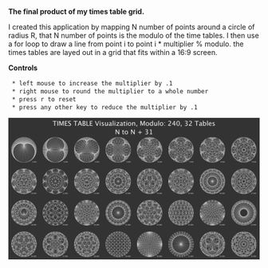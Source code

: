 **The final product of my times table grid.**

I created this application by mapping N number of points around a circle of radius R, that N number of points is the modulo of the time tables.
I then use a for loop to draw a line from point i to point i * multiplier % modulo. 
the times tables are layed out in a grid that fits within a 16:9 screen.

**Controls**
````
 * left mouse to increase the multiplier by .1
 * right mouse to round the multiplier to a whole number
 * press r to reset
 * press any other key to reduce the multiplier by .1
````
![Screenshot](final.PNG)
